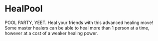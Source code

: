 # HealPool

POOL PARTY, YEET. Heal your friends with this advanced healing move! Some master healers can be able to heal more than 1 person at a time, however at a cost of a weaker healing power.
